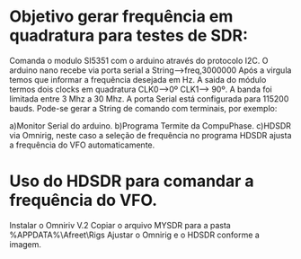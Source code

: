 
# Objetivo gerar frequência em quadratura para testes de SDR:

Comanda o modulo SI5351 com o arduino através do protocolo I2C.
O arduino nano recebe via porta serial a 
String-->freq,3000000
Após a virgula temos que informar a frequência desejada em Hz.
A saida do módulo termos dois clocks em quadratura
 CLK0-->0º 
 CLK1--> 90º.
A banda foi limitada entre 3 Mhz a 30 Mhz.
A porta Serial está configurada para 115200 bauds.
Pode-se gerar a String de comando com terminais, por exemplo:

a)Monitor Serial do arduino.
b)Programa Termite da CompuPhase.
c)HDSDR via Omnirig, neste caso a seleção de frequência no programa HDSDR ajusta a frequência do VFO automaticamente.


# Uso do HDSDR para comandar a frequência do VFO.

Instalar o Omniriv V.2
Copiar o arquivo MYSDR para a pasta %APPDATA%\Afreet\Rigs
Ajustar o Omnirig e o HDSDR conforme a imagem.


